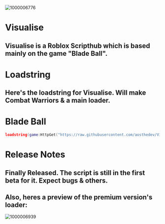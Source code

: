 ![1000006776](https://github.com/aosthedev/VisualiseProduct/assets/129870122/d90a7dec-c4e7-4e22-9754-dae7cde7cae2)

# Visualise 
## Visualise is a Roblox Scripthub which is based mainly on the game "Blade Ball".

# Loadstring
## Here's the loadstring for Visualise. Will make Combat Warriors & a main loader.

# Blade Ball
```lua
loadstring(game:HttpGet("https://raw.githubusercontent.com/aosthedev/VisualiseProduct/main/Releases/VisualiseBladeBall0.2.txt"))()
```

# Release Notes
## Finally Released. The script is still in the first beta for it. Expect bugs & others.
## Also, heres a preview of the premium version's loader:
![1000006939](https://github.com/aosthedev/VisualiseProduct/assets/129870122/57f7ed33-425e-4db0-8327-1fc80f5a3630)
